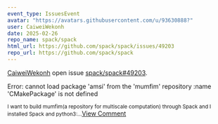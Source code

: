 ```yaml
---
event_type: IssuesEvent
avatar: "https://avatars.githubusercontent.com/u/93630888?"
user: CaiweiWekonh
date: 2025-02-26
repo_name: spack/spack
html_url: https://github.com/spack/spack/issues/49203
repo_url: https://github.com/spack/spack
---
```


<a href='https://github.com/CaiweiWekonh' target='_blank'>CaiweiWekonh</a> open issue <a href='https://github.com/spack/spack/issues/49203' target='_blank'>spack/spack#49203</a>.

<p>Error: cannot load package 'amsi' from the 'mumfim' repository :name 'CMakePackage' is not defined</p><small>I want to build mumfim(a repository for multiscale computation)  through Spack and I installed Spack and python3:...</small><a href='https://github.com/spack/spack/issues/49203' target='_blank'>View Comment</a>